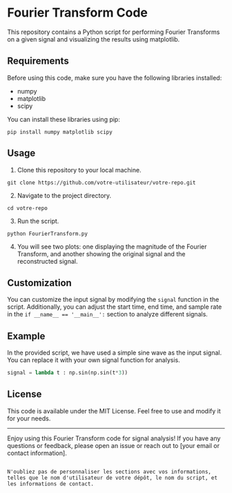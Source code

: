 # Fourier Transform Code

This repository contains a Python script for performing Fourier Transforms on a given signal and visualizing the results using matplotlib.

## Requirements

Before using this code, make sure you have the following libraries installed:

- numpy
- matplotlib
- scipy

You can install these libraries using pip:

```
pip install numpy matplotlib scipy
```

## Usage

1. Clone this repository to your local machine.

```
git clone https://github.com/votre-utilisateur/votre-repo.git
```

2. Navigate to the project directory.

```
cd votre-repo
```

3. Run the script.

```
python FourierTransform.py
```

4. You will see two plots: one displaying the magnitude of the Fourier Transform, and another showing the original signal and the reconstructed signal.

## Customization

You can customize the input signal by modifying the `signal` function in the script. Additionally, you can adjust the start time, end time, and sample rate in the `if __name__ == '__main__':` section to analyze different signals.

## Example

In the provided script, we have used a simple sine wave as the input signal. You can replace it with your own signal function for analysis.

```python
signal = lambda t : np.sin(np.sin(t*3))
```

## License

This code is available under the MIT License. Feel free to use and modify it for your needs.

---

Enjoy using this Fourier Transform code for signal analysis! If you have any questions or feedback, please open an issue or reach out to [your email or contact information].
```

N'oubliez pas de personnaliser les sections avec vos informations, telles que le nom d'utilisateur de votre dépôt, le nom du script, et les informations de contact.
```
